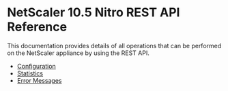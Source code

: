 # NetScaler 10.5 Nitro REST API Reference



This documentation provides details of all operations that can be performed on the NetScaler appliance by using the REST API.

* [Configuration](./configuration/configuration.md)
* [Statistics](./statistics/statistics.md)
* [Error Messages](./error-messages/error-messages.md)





